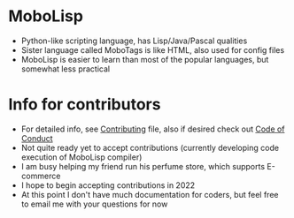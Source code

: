 # MoboLisp
* Python-like scripting language, has Lisp/Java/Pascal qualities
* Sister language called MoboTags is like HTML, also used for config files
* MoboLisp is easier to learn than most of the popular languages, but somewhat less practical
# Info for contributors
* For detailed info, see [Contributing](CONTRIBUTING.md) file, also if desired check out [Code of Conduct](CODE_OF_CONDUCT.md)
* Not quite ready yet to accept contributions (currently developing code execution of MoboLisp compiler)
* I am busy helping my friend run his perfume store, which supports E-commerce
* I hope to begin accepting contributions in 2022
* At this point I don't have much documentation for coders, but feel free to email me with your questions for now
